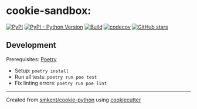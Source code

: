# cookie-sandbox: 

[![PyPI](https://img.shields.io/pypi/v/cookie-sandbox)][pypi]
[![PyPI - Python Version](https://img.shields.io/pypi/pyversions/cookie-sandbox)][pypi]
[![Build](https://img.shields.io/github/checks-status/smkent/cookie-sandbox/main?label=build)][gh-actions]
[![codecov](https://codecov.io/gh/smkent/cookie-sandbox/branch/main/graph/badge.svg)][codecov]
[![GitHub stars](https://img.shields.io/github/stars/smkent/cookie-sandbox?style=social)][repo]

## Development

Prerequisites: [Poetry][poetry]

* Setup: `poetry install`
* Run all tests: `poetry run poe test`
* Fix linting errors: `poetry run poe lint`

---

Created from [smkent/cookie-python][cookie-python] using
[cookiecutter][cookiecutter]

[codecov]: https://codecov.io/gh/smkent/cookie-sandbox
[cookie-python]: https://github.com/smkent/cookie-python
[cookiecutter]: https://github.com/cookiecutter/cookiecutter
[gh-actions]: https://github.com/smkent/cookie-sandbox/actions?query=branch%3Amain
[poetry]: https://python-poetry.org/docs/#installation
[pypi]: https://pypi.org/project/cookie-sandbox/
[repo]: https://github.com/smkent/cookie-sandbox
